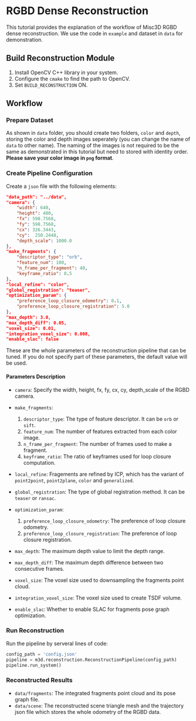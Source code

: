 # RGBD Dense Reconstruction
This tutorial provides the explanation of the workflow of Misc3D RGBD dense reconstruction. We use the code in `example` and dataset in `data` for demonstration.

## Build Reconstruction Module
1. Install OpenCV C++ library in your system.
2. Configure the `cmake` to find the path to OpenCV.
3. Set `BUILD_RECONSTRUCTION` ON.

## Workflow
### Prepare Dataset
As shown in `data` folder, you should create two folders, `color` and `depth`, storing the color and depth images seperately (you can change the name of `data` to other name). The naming of the images is not required to be the same as demonstrated in this tutorial but need to stored with identity order. **Please save your color image in `png` format**.

### Create Pipeline Configuration
Create a `json` file with the following elements:
```json
"data_path": "../data",
"camera": {
    "width": 640,
    "height": 480,
    "fx": 598.7568,
    "fy": 598.7568,
    "cx": 326.3443,
    "cy":  250.2448,
    "depth_scale": 1000.0
},
"make_fragments": {
    "descriptor_type": "orb",
    "feature_num": 100,
    "n_frame_per_fragment": 40,
    "keyframe_ratio": 0.5
},
"local_refine": "color",
"global_registration": "teaser",
"optimization_param": {
    "preference_loop_closure_odometry": 0.1,
    "preference_loop_closure_registration": 5.0
},
"max_depth": 3.0,
"max_depth_diff": 0.05,
"voxel_size": 0.01,
"integration_voxel_size": 0.008,
"enable_slac": false
```
These are the whole parameters of the reconstruction pipeline that can be tuned. If you do not specify part of these parameters, the default value will be used.

#### Parameters Description
- `camera`: Specify the width, height, fx, fy, cx, cy, depth_scale of the RGBD camera.
- `make_fragments`:
    1. `descriptor_type`: The type of feature descriptor. It can be `orb` or `sift`.
    2. `feature_num`: The number of features extracted from each color image.
    3. `n_frame_per_fragment`: The number of frames used to make a fragment.
    4. `keyframe_ratio`: The ratio of keyframes used for loop closure computation.

- `local_refine`: Fragements are refined by ICP, which has the variant of `point2point`, `point2plane`, `color` and `generalized`.

- `global_registration`: The type of global registration method. It can be `teaser` or `ransac`.

- `optimization_param`:
    1. `preference_loop_closure_odometry`: The preference of loop closure odometry.
    2. `preference_loop_closure_registration`: The preference of loop closure registration.

- `max_depth`: The maximum depth value to limit the depth range.

- `max_depth_diff`: The maximum depth difference between two consecutive frames.

- `voxel_size`: The voxel size used to downsampling the fragments point cloud.

- `integration_voxel_size`: The voxel size used to create TSDF volume.

- `enable_slac`: Whether to enable SLAC for fragments pose graph optimization.

### Run Reconstruction
Run the pipeline by serveral lines of code:

```python
config_path = 'config.json'
pipeline = m3d.reconstruction.ReconstructionPipeline(config_path)
pipeline.run_system()
```

### Reconstructed Results
- `data/fragments`: The integrated fragments point cloud and its pose graph file.
- `data/scene`: The reconstructed scene triangle mesh and the trajectory json file which stores the whole odometry of the RGBD data.